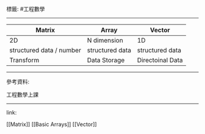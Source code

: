 標籤: #工程數學 

---

| Matrix                   | Array           | Vector           |
| ------------------------ | --------------- | ---------------- |
| 2D                       | N dimension     | 1D               |
| structured data / number | structured data | structured data  |
| Transform                | Data Storage    | Directoinal Data | 

---

參考資料:

工程數學上課

---

link:

[[Matrix]]
[[Basic Arrays]]
[[Vector]]